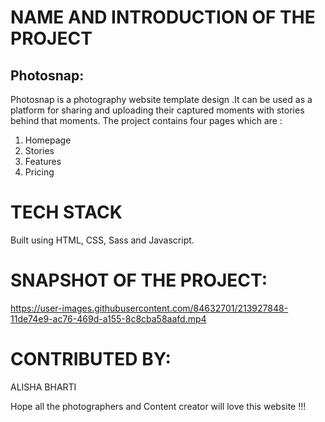 # NAME AND INTRODUCTION OF THE PROJECT
## Photosnap:
 Photosnap is a photography website template design .It can be used as a platform for sharing and uploading their captured moments with stories behind that moments.
 The project contains four pages which are :
1. Homepage
2. Stories
3. Features
4. Pricing

# TECH STACK 
Built using HTML, CSS, Sass and Javascript.

# SNAPSHOT OF THE PROJECT:
https://user-images.githubusercontent.com/84632701/213927848-11de74e9-ac76-469d-a155-8c8cba58aafd.mp4

# CONTRIBUTED BY:
ALISHA BHARTI 

Hope all the photographers and Content creator will love this website !!!

